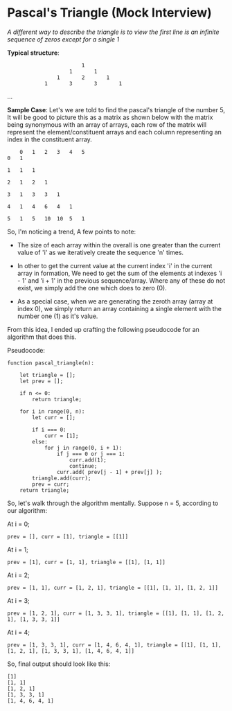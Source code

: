 # Pascal's Triangle (Mock Interview)

_A different way to describe the triangle is to view the first line is an infinite sequence of zeros except for a single 1_


**Typical structure**:

							1
						1		1
					1		2		1
				1		3		3		1

...


**Sample Case**: Let's we are told to find the pascal's triangle of the number 5, It will be good to picture this as a matrix as shown below with the matrix being synonymous with an array of arrays, each row of the matrix will represent the element/constituent arrays and each column representing an index in the constituent array.

		0	1	2	3	4	5
	0	1

	1	1	1

	2	1	2	1	

	3	1	3	3	1

	4	1	4	6	4	1

	5	1	5	10	10	5	1


So, I'm noticing a trend, A few points to note:

- The size of each array within the overall is one greater than the current value of 'i' as we iteratively create the sequence 'n' times.

- In other to get the current value at the current index 'i' in the current array in formation, We need to get the sum of the elements at indexes 'i - 1' and 'i + 1' in the previous sequence/array. Where any of these do not exist, we simply add the one which does to zero (0).

- As a special case, when we are generating the zeroth array (array at index 0), we simply return an array containing a single element with the number one (1) as it's value.

From this idea, I ended up crafting the following pseudocode for an algorithm that does this.

Pseudocode:
```
function pascal_triangle(n):

	let triangle = [];
	let prev = [];

	if n <= 0:
		return triangle;

	for i in range(0, n):
		let curr = [];

		if i === 0:
			curr = [1];
		else:
			for j in range(0, i + 1):
				if j === 0 or j === 1:
					curr.add(1);
					continue;
				curr.add( prev[j - 1] + prev[j] );				
		triangle.add(curr);
		prev = curr;
	return triangle;
```


So, let's walk through the algorithm mentally. Suppose n = 5, according to our algorithm:

At i = 0;
```
prev = [], curr = [1], triangle = [[1]]
```

At i = 1; 
```
prev = [1], curr = [1, 1], triangle = [[1], [1, 1]] 
```

At i = 2; 
```
prev = [1, 1], curr = [1, 2, 1], triangle = [[1], [1, 1], [1, 2, 1]]
```

At i = 3;
```
prev = [1, 2, 1], curr = [1, 3, 3, 1], triangle = [[1], [1, 1], [1, 2, 1], [1, 3, 3, 1]]
```

At i = 4;

```
prev = [1, 3, 3, 1], curr = [1, 4, 6, 4, 1], triangle = [[1], [1, 1], [1, 2, 1], [1, 3, 3, 1], [1, 4, 6, 4, 1]]
```

So, final output should look like this:
```
[1]
[1, 1]
[1, 2, 1]
[1, 3, 3, 1]
[1, 4, 6, 4, 1]
```

